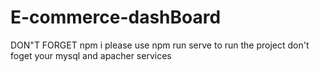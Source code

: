 # E-commerce-dashBoard
DON"T FORGET npm i please
use npm run serve to run the project
don't foget your mysql and apacher services
